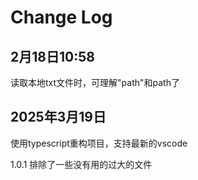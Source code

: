 # Change Log

## 2月18日10:58

读取本地txt文件时，可理解"path"和path了

## 2025年3月19日

使用typescript重构项目，支持最新的vscode

1.0.1 排除了一些没有用的过大的文件